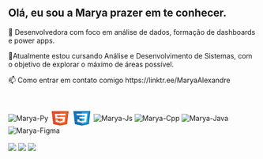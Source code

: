 
<!DOCTYPE html>
<html lang="pt-br">
<head>
    <meta charset="UTF-8">
    <meta http-equiv="X-UA-Compatible" content="IE=edge">
    <meta name="viewport" content="width=device-width, initial-scale=1.0">
    
          
</head>
  
<body>

<h2> Olá, eu sou a Marya prazer em te conhecer. </h2>
<p>👀 Desenvolvedora com foco em análise de dados, formação de dashboards e power apps.</p>
<p>🌱Atualmente estou cursando Análise e Desenvolvimento de Sistemas, com o objetivo de explorar o máximo de áreas possível.</p>
<p>📫 Como entrar em contato comigo https://linktr.ee/MaryaAlexandre</p>

</br>


<div style="display: inline_block"><br>
  <img align="center" title="Python" alt="Marya-Py" height="30" width="40" src="https://cdn.jsdelivr.net/gh/devicons/devicon/icons/python/python-original.svg" />       
  <img align="center" title="HTML5" alt="Marya-HTML" height="30" width="40" src="https://raw.githubusercontent.com/devicons/devicon/master/icons/html5/html5-original.svg">
  <img align="center" title="CSS3" alt="Marya-CSS" height="30" width="40" src="https://raw.githubusercontent.com/devicons/devicon/master/icons/css3/css3-original.svg">
  <img align="center" title="JavaScript" alt="Marya-Js" height="30" width="40" src="https://cdn.jsdelivr.net/gh/devicons/devicon/icons/javascript/javascript-original.svg"/>
  <img align="center" title="C++" alt="Marya-Cpp" height="30" width="40" src="https://cdn.jsdelivr.net/gh/devicons/devicon/icons/cplusplus/cplusplus-original.svg"/>
  <img align="center" title="Java" alt="Marya-Java" height="30" width="40" src="https://cdn.jsdelivr.net/gh/devicons/devicon/icons/java/java-original.svg"/>
  <img align="center" alt="Marya-Figma" title="Figma" height="30" width="40" src="https://cdn.jsdelivr.net/gh/devicons/devicon/icons/figma/figma-original.svg">
<link rel="stylesheet" type='text/css' href="https://cdn.jsdelivr.net/gh/devicons/devicon@latest/devicon.min.css" />

        
</div>

</br>
 
<div> 
  <a href="https://instagram.com/maryaalexandree" target="_blank" rel="noopener noreferrer" title="Instagram"> <img src="https://img.shields.io/badge/-Instagram-%23E4405F?style=for-the-badge&logo=instagram&logoColor=white" target="_blank"></a>
  <a href = "mailto:maryaeduardaa333@gmail.com"><img src="https://img.shields.io/badge/Gmail-D14836?style=for-the-badge&logo=gmail&logoColor=white" target="_blank"></a> 
  <a href="https://linktr.ee/MaryaAlexandre" target="_blank" rel="noopener noreferrer" title="Linktree"> <img src="https://img.shields.io/badge/-Linktree-%23000000?style=for-the-badge&logo=linktree&logoColor=white" target="_blank"></a> 
</div>

</body>
